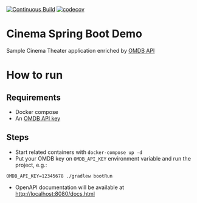 [![Continuous Build](https://github.com/edsoncunha/cinema-springboot-demo/actions/workflows/continuous-build.yml/badge.svg?branch=main)](https://github.com/edsoncunha/cinema-springboot-demo/actions/workflows/continuous-build.yml) [![codecov](https://codecov.io/gh/edsoncunha/cinema-springboot-demo/branch/main/graph/badge.svg)](https://codecov.io/gh/edsoncunha/cinema-springboot-demo)

# Cinema Spring Boot Demo
Sample Cinema Theater application enriched by [OMDB API](https://www.omdbapi.com/)


# How to run

## Requirements
* Docker compose
* An [OMDB API key](https://www.omdbapi.com/apikey.aspx)

## Steps
* Start related containers with `docker-compose up -d`
* Put your OMDB key on `OMDB_API_KEY` environment variable and run the project, e.g.:
```
OMDB_API_KEY=12345678 ./gradlew bootRun
```
* OpenAPI documentation will be available at [http://localhost:8080/docs.html](http://localhost:8080/docs.html)